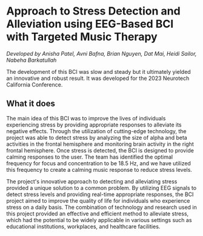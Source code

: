 # Approach to Stress Detection and Alleviation using EEG-Based BCI with Targeted Music Therapy

_Developed by Anisha Patel, Avni Bafna, Brian Nguyen, Dat Mai, Heidi Sailor, Nabeha Barkatullah_

The development of this BCI was slow and steady but it ultimately yielded an innovative and robust result. It was developed for the 2023 Neurotech California Conference. 

## What it does

The main idea of this BCI was to improve the lives of individuals experiencing stress by providing appropriate responses to alleviate its negative effects. Through the utilization of cutting-edge technology, the project was able to detect stress by analyzing the size of alpha and beta activities in the frontal hemisphere and monitoring brain activity in the right frontal hemisphere. Once stress is detected, the BCI is designed to provide calming responses to the user. The team has identified the optimal frequency for focus and concentration to be 18.5 Hz, and we have utilized this frequency to create a calming music response to reduce stress levels.

The project's innovative approach to detecting and alleviating stress provided a unique solution to a common problem. By utilizing EEG signals to detect stress levels and providing real-time appropriate responses, the BCI project aimed to improve the quality of life for individuals who experience stress on a daily basis. The combination of technology and research used in this project provided an effective and efficient method to alleviate stress, which had the potential to be widely applicable in various settings such as educational institutions, workplaces, and healthcare facilities.
